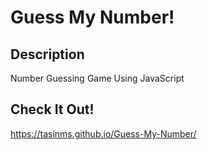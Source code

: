 # Guess My Number!

## Description

Number Guessing Game Using JavaScript

## Check It Out!

https://tasinms.github.io/Guess-My-Number/

